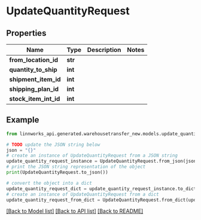 # UpdateQuantityRequest


## Properties

Name | Type | Description | Notes
------------ | ------------- | ------------- | -------------
**from_location_id** | **str** |  | 
**quantity_to_ship** | **int** |  | 
**shipment_item_id** | **int** |  | 
**shipping_plan_id** | **int** |  | 
**stock_item_int_id** | **int** |  | 

## Example

```python
from linnworks_api.generated.warehousetransfer_new.models.update_quantity_request import UpdateQuantityRequest

# TODO update the JSON string below
json = "{}"
# create an instance of UpdateQuantityRequest from a JSON string
update_quantity_request_instance = UpdateQuantityRequest.from_json(json)
# print the JSON string representation of the object
print(UpdateQuantityRequest.to_json())

# convert the object into a dict
update_quantity_request_dict = update_quantity_request_instance.to_dict()
# create an instance of UpdateQuantityRequest from a dict
update_quantity_request_from_dict = UpdateQuantityRequest.from_dict(update_quantity_request_dict)
```
[[Back to Model list]](../README.md#documentation-for-models) [[Back to API list]](../README.md#documentation-for-api-endpoints) [[Back to README]](../README.md)


